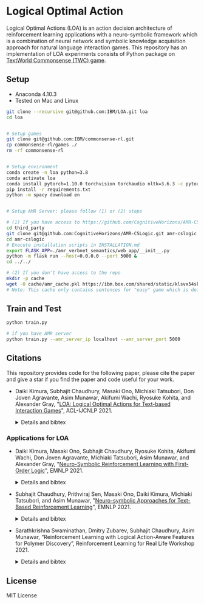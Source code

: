 # Logical Optimal Action

Logical Optimal Actions (LOA) is an action decision architecture of reinforcement learning applications with a neuro-symbolic framework which is a combination of neural network and symbolic knowledge acquisition approach for natural language interaction games. This repository has an implementation of LOA experiments consists of Python package on [TextWorld Commonsense (TWC) game](https://github.com/IBM/commonsense-rl). 

## Setup

- Anaconda 4.10.3
- Tested on Mac and Linux

```bash
git clone --recursive git@github.com:IBM/LOA.git loa
cd loa


# Setup games
git clone git@github.com:IBM/commonsense-rl.git 
cp commonsense-rl/games ./
rm -rf commonsense-rl


# Setup environment
conda create -n loa python=3.8
conda activate loa
conda install pytorch=1.10.0 torchvision torchaudio nltk=3.6.3 -c pytorch
pip install -r requirements.txt
python -m spacy download en


# Setup AMR Server: please follow (1) or (2) steps

# (1) If you have access to https://github.com/CognitiveHorizons/AMR-CSLogic/
cd third_party
git clone git@github.com:CognitiveHorizons/AMR-CSLogic.git amr-cslogic
cd amr-cslogic
# Execute installation scripts in INSTALLATION.md
export FLASK_APP=./amr_verbnet_semantics/web_app/__init__.py
python -m flask run --host=0.0.0.0 --port 5000 &
cd ../../

# (2) If you don't have access to the repo
mkdir -p cache
wget -O cache/amr_cache.pkl https://ibm.box.com/shared/static/klsvx54skc5wlf35qg3klo35ex25dbb0.pkl
# Note: This cache only contains sentences for "easy" game which is default in train.py
```

## Train and Test

```bash
python train.py

# if you have AMR server
python train.py --amr_server_ip localhost --amr_server_port 5000
```

## Citations

This repository provides code for the following paper, please cite the paper and give a star if you find the paper and code useful for your work.

- Daiki Kimura, Subhajit Chaudhury, Masaki Ono, Michiaki Tatsubori, Don Joven Agravante, Asim Munawar, Akifumi Wachi, Ryosuke Kohita, and Alexander Gray, "[LOA: Logical Optimal Actions for Text-based Interaction Games](https://aclanthology.org/2021.acl-demo.27/)", ACL-IJCNLP 2021.

  <details><summary>Details and bibtex</summary><div>

  The paper presents an initial demonstration of logical optimal action (LOA) on TextWorld (TW) Coin collector, TW Cooking, TW Commonsense, and Jericho. In this version, the human player can select an action by hand and recommendation action list from LOA with visualizing acquired knowledge for improvement of interpretability of trained rules.
  
  ```
  @inproceedings{kimura-etal-2021-loa,
      title = "{LOA}: Logical Optimal Actions for Text-based Interaction Games",
      author = "Kimura, Daiki  and  Chaudhury, Subhajit  and  Ono, Masaki  and  Tatsubori, Michiaki  and  Agravante, Don Joven  and  Munawar, Asim  and  Wachi, Akifumi  and  Kohita, Ryosuke  and  Gray, Alexander",
      booktitle = "Proceedings of the 59th Annual Meeting of the Association for Computational Linguistics and the 11th International Joint Conference on Natural Language Processing: System Demonstrations",
      month = aug,
      year = "2021",
      address = "Online",
      publisher = "Association for Computational Linguistics",
      url = "https://aclanthology.org/2021.acl-demo.27",
      doi = "10.18653/v1/2021.acl-demo.27",
      pages = "227--231"
  }
  ```
  </div></details>

### Applications for LOA

- Daiki Kimura, Masaki Ono, Subhajit Chaudhury, Ryosuke Kohita, Akifumi Wachi, Don Joven Agravante, Michiaki Tatsubori, Asim Munawar, and Alexander Gray, "[Neuro-Symbolic Reinforcement Learning with First-Order Logic](https://aclanthology.org/2021.emnlp-main.283/)", EMNLP 2021.

  <details><summary>Details and bibtex</summary><div>

  The paper shows an initial experiment of LOA by extracting first-order logical facts from text observation and external word meaning network on TextWorld Coin-collector. The experimental results show RL training with the proposed method converges significantly faster than other state-of-the-art neuro-symbolic methods in a TextWorld benchmark.

  ```
  @inproceedings{kimura-etal-2021-neuro,
      title = "Neuro-Symbolic Reinforcement Learning with First-Order Logic",
      author = "Kimura, Daiki  and  Ono, Masaki  and  Chaudhury, Subhajit  and  Kohita, Ryosuke  and  Wachi, Akifumi  and  Agravante, Don Joven  and  Tatsubori, Michiaki  and  Munawar, Asim  and  Gray, Alexander",
      booktitle = "Proceedings of the 2021 Conference on Empirical Methods in Natural Language Processing",
      month = nov,
      year = "2021",
      address = "Online and Punta Cana, Dominican Republic",
      publisher = "Association for Computational Linguistics",
      url = "https://aclanthology.org/2021.emnlp-main.283",
      pages = "3505--3511"
  }
  ```
  </div></details>


- Subhajit Chaudhury, Prithviraj Sen, Masaki Ono, Daiki Kimura, Michiaki Tatsubori, and Asim Munawar, "[Neuro-symbolic Approaches for Text-Based Reinforcement Learning](https://aclanthology.org/2021.emnlp-main.245/)", EMNLP 2021.

  <details><summary>Details and bibtex</summary><div>

  The paper presents SymboLic Action policy for Textual Environments (SLATE) method which is same concept of LOA. The method outperforms previous state-of-the-art methods for the coin collector game from 5-10x fewer training games.

  ```
  @inproceedings{chaudhury-etal-2021-neuro,
      title = "Neuro-Symbolic Approaches for Text-Based Policy Learning",
      author = "Chaudhury, Subhajit  and  Sen, Prithviraj  and  Ono, Masaki  and  Kimura, Daiki  and  Tatsubori, Michiaki  and  Munawar, Asim",
      booktitle = "Proceedings of the 2021 Conference on Empirical Methods in Natural Language Processing",
      month = nov,
      year = "2021",
      address = "Online and Punta Cana, Dominican Republic",
      publisher = "Association for Computational Linguistics",
      url = "https://aclanthology.org/2021.emnlp-main.245",
      pages = "3073--3078"
  }
  ```
  </div></details>


- Sarathkrishna Swaminathan, Dmitry Zubarev, Subhajit Chaudhury, Asim Munawar, “Reinforcement Learning with Logical Action-Aware Features for Polymer Discovery”, Reinforcement Learning for Real Life Workshop 2021.

  <details><summary>Details and bibtex</summary><div>

  The paper presents the first application of reinforcement learning in materials discovery domain that explicitly considers logical structure of the interactions between the RL agent and the environment. 

  ```
  @conference{swaminathan-etal-2021-reinforcement,
      title = "Reinforcement Learning with Logical Action-Aware Features for Polymer Discovery",
      author = "Swaminathan, Sarathkrishna  and  Zubarev, Dmitry  and  Chaudhury, Subhajit  and  Munawar, Asim",
      booktitle = "Reinforcement Learning for Real Life Workshop",
      year = "2021"
  }
  ```
  </div></details>


## License

MIT License
